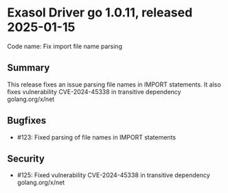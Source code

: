 # Exasol Driver go 1.0.11, released 2025-01-15

Code name: Fix import file name parsing

## Summary

This release fixes an issue parsing file names in IMPORT statements.
It also fixes vulnerability CVE-2024-45338 in transitive dependency golang.org/x/net 

## Bugfixes

* #123: Fixed parsing of file names in IMPORT statements

## Security

* #125: Fixed vulnerability CVE-2024-45338 in transitive dependency golang.org/x/net